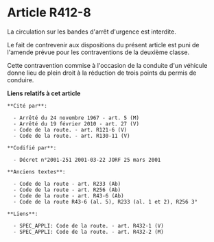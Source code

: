 # Article R412-8

La circulation sur les bandes d'arrêt d'urgence est interdite.

Le fait de contrevenir aux dispositions du présent article est puni de l'amende prévue pour les contraventions de la deuxième
classe.

Cette contravention commise à l'occasion de la conduite d'un véhicule donne lieu de plein droit à la réduction de trois
points du permis de conduire.

**Liens relatifs à cet article**

	**Cité par**:

	  - Arrêté du 24 novembre 1967 - art. 5 (M)
	  - Arrêté du 19 février 2010 - art. 27 (V)
	  - Code de la route. - art. R121-6 (V)
	  - Code de la route. - art. R130-11 (V)

	**Codifié par**:

	  - Décret n°2001-251 2001-03-22 JORF 25 mars 2001

	**Anciens textes**:

	  - Code de la route - art. R233 (Ab)
	  - Code de la route - art. R256 (Ab)
	  - Code de la route - art. R43-6 (Ab)
	  - Code de la route R43-6 (al. 5), R233 (al. 1 et 2), R256 3°

	**Liens**:

	  - SPEC_APPLI: Code de la route. - art. R432-1 (V)
	  - SPEC_APPLI: Code de la route. - art. R432-2 (M)
